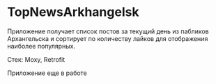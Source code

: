 # TopNewsArkhangelsk

Приложение получает список постов за текущий день из пабликов Архангельска и сортирует по количеству лайков для отображения наиболее популярных.

Стек: Moxy, Retrofit

Приложение еще в работе
